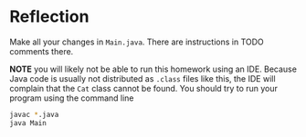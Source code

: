 # Reflection

Make all your changes in `Main.java`.  There are instructions in TODO
comments there.

**NOTE** you will likely not be able to run this homework using an IDE. Because Java code is usually not distributed 
as `.class` files like this, the IDE will complain that the `Cat` class cannot be found.  You should try to run 
your program using the command line

```sh
javac *.java
java Main
```
